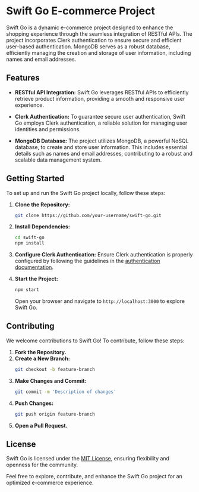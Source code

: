 # Swift Go E-commerce Project

Swift Go is a dynamic e-commerce project designed to enhance the shopping experience through the seamless integration of RESTful APIs. The project incorporates Clerk authentication to ensure secure and efficient user-based authentication. MongoDB serves as a robust database, efficiently managing the creation and storage of user information, including names and email addresses.

## Features

- **RESTful API Integration:** Swift Go leverages RESTful APIs to efficiently retrieve product information, providing a smooth and responsive user experience.

- **Clerk Authentication:** To guarantee secure user authentication, Swift Go employs Clerk authentication, a reliable solution for managing user identities and permissions.

- **MongoDB Database:** The project utilizes MongoDB, a powerful NoSQL database, to create and store user information. This includes essential details such as names and email addresses, contributing to a robust and scalable data management system.

## Getting Started

To set up and run the Swift Go project locally, follow these steps:

1. **Clone the Repository:**
   ```bash
   git clone https://github.com/your-username/swift-go.git
   ```

2. **Install Dependencies:**
   ```bash
   cd swift-go
   npm install
   ```

3. **Configure Clerk Authentication:**
   Ensure Clerk authentication is properly configured by following the guidelines in the [authentication documentation](link-to-docs).

4. **Start the Project:**
   ```bash
   npm start
   ```

   Open your browser and navigate to `http://localhost:3000` to explore Swift Go.

## Contributing

We welcome contributions to Swift Go! To contribute, follow these steps:

1. **Fork the Repository.**
2. **Create a New Branch:**
   ```bash
   git checkout -b feature-branch
   ```
3. **Make Changes and Commit:**
   ```bash
   git commit -m 'Description of changes'
   ```
4. **Push Changes:**
   ```bash
   git push origin feature-branch
   ```
5. **Open a Pull Request.**

## License

Swift Go is licensed under the [MIT License](LICENSE), ensuring flexibility and openness for the community.

Feel free to explore, contribute, and enhance the Swift Go project for an optimized e-commerce experience.
